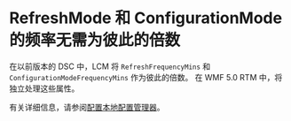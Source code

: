 # <a name="frequencies-for-refreshmode-and-configurationmode-dont-need-to-be-multiples-of-each-other"></a>RefreshMode 和 ConfigurationMode 的频率无需为彼此的倍数

在以前版本的 DSC 中，LCM 将 `RefreshFrequencyMins` 和 `ConfigurationModeFrequencyMins` 作为彼此的倍数。 在 WMF 5.0 RTM 中，将独立处理这些属性。 

有关详细信息，请参阅[配置本地配置管理器](https://msdn.microsoft.com/powershell/dsc/metaconfig)。